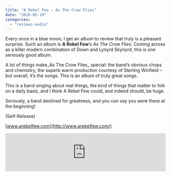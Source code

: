 ```yaml
---
title: "A Rebel Few – As The Crow Flies"
date: "2016-05-19"
categories: 
  - "reviews-audio"
---
```


Every once in a blue moon, I get an album to review that truly is a pleasant surprise. Such an album is **A Rebel Few**’s _As The Crow Flies_. Coming across as a killer modern combination of Down and Lynyrd Skynyrd, this is one seriously good album.

A lot of things make_As The Crow Flies_ special: the band’s obvious chops and chemistry, the superb warm production courtesy of Sterling Winfield – but overall, it’s the songs. This is an album of truly great songs.

This is a band singing about real things, the kind of things that matter to folk on a daily basis, and I think A Rebel Few could, and indeed should, be huge.

Seriously, a band destined for greatness, and you can say you were there at the beginning!

(Self-Release)

[www.arebelfew.com](http://www.arebelfew.com/)

<iframe style="border: 0; width: 100%; height: 120px;" src="https://bandcamp.com/EmbeddedPlayer/album=2500127502/size=large/bgcol=ffffff/linkcol=0687f5/tracklist=false/artwork=small/transparent=true/" width="300" height="150" seamless=""><a href="http://arebelfew.bandcamp.com/album/as-the-crow-flies">As The Crow Flies by A Rebel Few</a></iframe>
